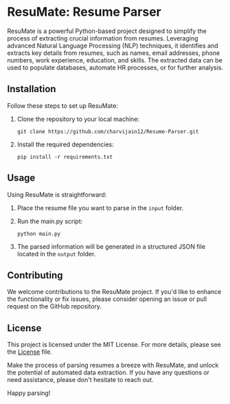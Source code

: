 # ResuMate: Resume Parser

ResuMate is a powerful Python-based project designed to simplify the process of extracting crucial information from resumes. Leveraging advanced Natural Language Processing (NLP) techniques, it identifies and extracts key details from resumes, such as names, email addresses, phone numbers, work experience, education, and skills. The extracted data can be used to populate databases, automate HR processes, or for further analysis.

## Installation

Follow these steps to set up ResuMate:

1. Clone the repository to your local machine:
   ```
   git clone https://github.com/charvijain12/Resume-Parser.git
   ```

2. Install the required dependencies:
   ```
   pip install -r requirements.txt
   ```

## Usage

Using ResuMate is straightforward:

1. Place the resume file you want to parse in the `input` folder.

2. Run the main.py script:
   ```
   python main.py
   ```

3. The parsed information will be generated in a structured JSON file located in the `output` folder.

## Contributing

We welcome contributions to the ResuMate project. If you'd like to enhance the functionality or fix issues, please consider opening an issue or pull request on the GitHub repository.

## License

This project is licensed under the MIT License. For more details, please see the [License](LICENSE) file.

Make the process of parsing resumes a breeze with ResuMate, and unlock the potential of automated data extraction. If you have any questions or need assistance, please don't hesitate to reach out.

Happy parsing!
